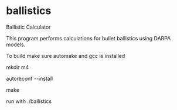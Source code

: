 ballistics
==========

Ballistic Calculator

This program performs calculations for bullet ballistics using DARPA models.

To build make sure automake and gcc is installed

mkdir m4

autoreconf --install

make

run with ./ballistics
